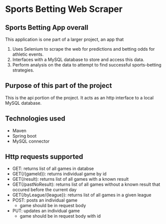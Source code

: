# Sports Betting Web Scraper
## Sports Betting App overall
This application is one part of a larger project, an app that
1. Uses Selenium to scrape the web for predictions and betting odds for athletic events.
2. Interfaces with a MySQL database to store and access this data. 
3. Perform analysis on the data to attempt to find successful sports-betting strategies.

## Purpose of this part of the project
This is the api portion of the project. It acts as an http interface to a local MySQL database. 

## Technologies used
* Maven
* Spring boot
* MySQL connector

## Http requests supported
* GET: returns list of all games in databse
* GET(/{gameId}): returns individual game by id
* GET(/result): returns list of all games with a known result
* GET(/pastNoResult): returns list of all games without a known result that occured before the current day
* GET(/byLeague/{league}): returns list of all games in a given league
* POST: posts an individual game
    * game should be in request body
* PUT: updates an individual game
    * game should be in request body with id